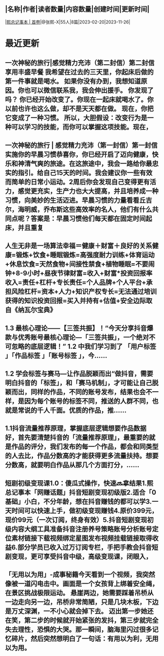|名称|作者|读者数量|内容数量|创建时间|更新时间|
---
|[熙总记事本 |  首卷](https://xiaobot.net/p/SKZ?refer=0b133df9-27dc-423b-8101-639049001c13)|@张熙-X|55人|8篇|2023-02-20|2023-11-26|

# 最近更新
## 一次神秘的旅行|感觉精力充沛（第二封信）第二封信享用丰盛早餐 我希望在过去的三天里，你起床后做的第一件事就是喝水。 如果你没有办到，我想知道原因。你也可以微信联系我，我会伸出援手。 你发现了吗？ 你已经开始改变了。你现在一起床就喝水了。你以前也许也这么做，却不是天天都在做。 现在，你把它变成了一种习惯。 所以，大胆假设：改变行为是一种可以学习的技能，而你可以掌握这项技能。现在，
## 一次神秘的旅行 | 感觉精力充沛（第一封信）第一封信实施你的早晨习惯恭喜你，你已经开启了迈向健康，快乐和神清气爽的旅途。在这旅途中，我会一路给你最忠实的指引。给自己15天的时间。我会建议你一些有效而简单的日常小运动。2周后你会发现自己变得更有活力，感觉更充实，生产力也大大提高，并且培养成一种习惯，向美妙的生活迈进。早晨习惯的力量看看丘吉尔，海明威，乔布斯这些高效率的名人，他们有什么共同点呢？答案是：早晨习惯他们每天都在固定时间起床，并且重复
## 人生无非是一场算法幸福＝健康＋财富＋良好的关系健康=锻炼+饮食+睡眠锻炼=高强度耐力训练+体育运动+休息饮食=天然食物+间接性禁食+植物睡眠=不要闹钟+8-9小时+昼夜节律财富=收入+财富*投资回报率收入=责任+杠杆+专长责任=个人品牌+个人平台+承担风险杠杆=资本+人力+知识产权专长=无法通过培训获得的知识投资回报=买入并持有+估值+安全边际取自《纳瓦尔宝典》
## 1.3 最核心理论——【三签共振】！“今天分享抖音爆款与优秀账号最核心理论—「三签共振」，一个绝对不可忽略的底层逻辑！” 1.2 中我们学习到了 「用户标签 」「作品标签 」「账号标签 」，今......
## 1.2 学会标签与赛马—让作品脱颖而出“做抖音，需要明白抖音的「标签」，和「赛马机制」，才可能让自己脱颖而出，同样的作品，不同的账号发布，结果也会不一样，是因为每个账号的标签不同，推送的人群不同，也就是常说的千人千面。优质的作品，推......
## 1.1抖音流量推荐原理，掌握底层逻辑想要作品数据好，首先要清楚抖音的「流量推荐原理」，最重要的就是作品的评分，我们发布的每一个作品，都会和同类型的人去比，作品分数高的才能获得更多流量扶持。想要分数高，就要明白作品从那几个方面打分，......
## 短剧初级变现课1.0：傻瓜式操作，快速🔜拿结果1.熙总记事本「网赚话题」抖音短剧变现初级版2.适合「0基础」小白，不分年龄，想在抖音赚钱的都可以学3.一天时间可以快速上手，做初级变现赚钱4.原价399元，现价99元（一次订阅，终身有效）5.抖音短剧变现初级内容大纲工具准备抖音注册养号策略账号分析账号定位素材链接下载视频绑定星图发布视频挂载链接取得收益6.部分学员已收入过万订阅专栏，手把手教会抖音短剧变现，更可享受抖音中级，高级变现课，闭眼入，
## 「无用以为用」-成事秘籍今天看到一个视频，我突然像被一道闪电击中。画面是一个女孩背上绑着安全绳，在景区挑战极限运动。 悬崖两边，她需要踩着吊桥从一边走向另一边，吊桥非常简陋，只是几块木板，下边是万丈深渊，一不小心就会掉下去。 迈出第一步她还在笑，第二步的时候就开始紧张的发抖，第三步就完全失去理性，恐惧的大哭。那一瞬间，脑海里闪过很多记忆碎片，然后突然想明白了一句话：有用以为利，无用以为用。 

